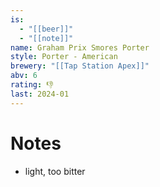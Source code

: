```yaml
---
is:
  - "[[beer]]"
  - "[[note]]"
name: Graham Prix Smores Porter
style: Porter - American
brewery: "[[Tap Station Apex]]"
abv: 6
rating: 👎
last: 2024-01
---
```

# Notes
- light, too bitter

